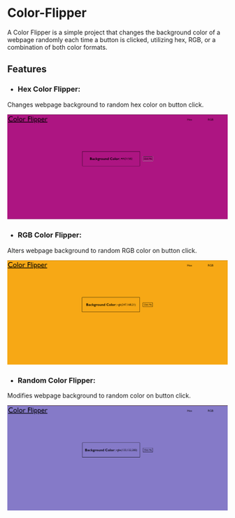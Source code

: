 # Color-Flipper

A Color Flipper is a simple project that changes the background color of a webpage randomly each time a button is clicked, utilizing hex, RGB, or a combination of both color formats.

## Features
* ### Hex Color Flipper:
Changes webpage background to random hex color on button click.

![Hex](heximage.png)

* ### RGB Color Flipper:
Alters webpage background to random RGB color on button click.

![rgb](rgbimage.png)

* ### Random Color Flipper:
Modifies webpage background to random color on button click.

![random](randomMIx.png)
